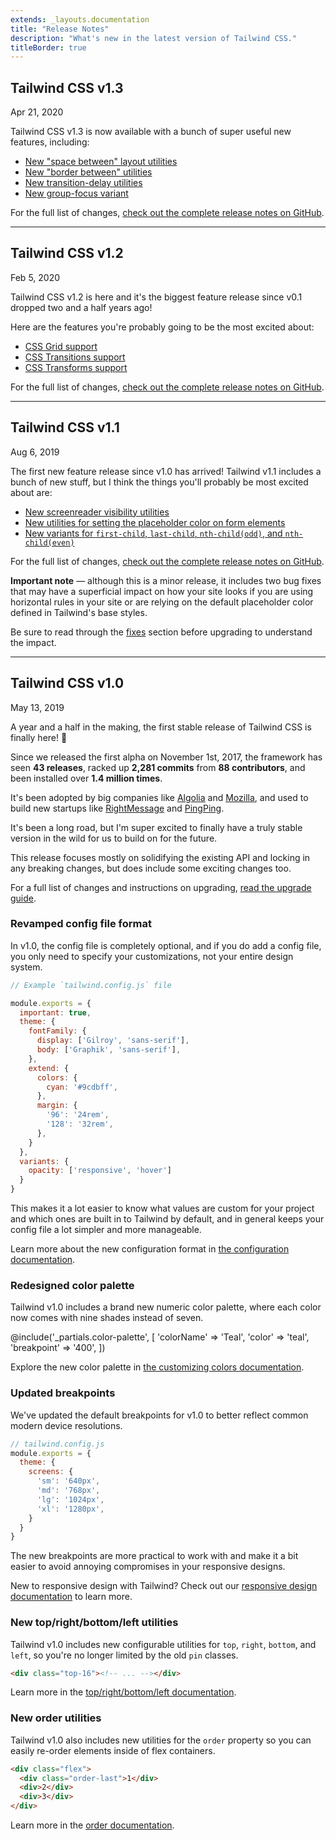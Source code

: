 ```yaml
---
extends: _layouts.documentation
title: "Release Notes"
description: "What's new in the latest version of Tailwind CSS."
titleBorder: true
---
```


<h2 class="mb-0">Tailwind CSS v1.3</h2>
<div class="mt-0 text-gray-600">Apr 21, 2020</div>

Tailwind CSS v1.3 is now available with a bunch of super useful new features, including:

- [New "space between" layout utilities](/docs/space)
- [New "border between" utilities](/docs/divide-width)
- [New transition-delay utilities](/docs/scale)
- [New group-focus variant](/docs/scale)

For the full list of changes, [check out the complete release notes on GitHub](https://github.com/tailwindcss/tailwindcss/releases/tag/v1.3.0).

---

<h2 class="mb-0">Tailwind CSS v1.2</h2>
<div class="mt-0 text-gray-600">Feb 5, 2020</div>

Tailwind CSS v1.2 is here and it's the biggest feature release since v0.1 dropped two and a half years ago!

Here are the features you're probably going to be the most excited about:

- [CSS Grid support](/docs/grid-template-columns)
- [CSS Transitions support](/docs/transition-property)
- [CSS Transforms support](/docs/scale)

For the full list of changes, [check out the complete release notes on GitHub](https://github.com/tailwindcss/tailwindcss/releases/tag/v1.2.0).

---

<h2 class="mb-0">Tailwind CSS v1.1</h2>
<div class="mt-0 text-gray-600">Aug 6, 2019</div>

The first new feature release since v1.0 has arrived! Tailwind v1.1 includes a bunch of new stuff, but I think the things you'll probably be most excited about are:

- [New screenreader visibility utilities](https://github.com/tailwindcss/tailwindcss/releases/tag/v1.1.0#added-utilities-for-screenreader-visibility)
- [New utilities for setting the placeholder color on form elements](https://github.com/tailwindcss/tailwindcss/releases/tag/v1.1.0#added-utilities-for-placeholder-color)
- [New variants for `first-child`, `last-child`, `nth-child(odd)`, and `nth-child(even)`](https://github.com/tailwindcss/tailwindcss/releases/tag/v1.1.0#first-last-even-and-odd-child-variants)

For the full list of changes, [check out the complete release notes on GitHub](https://github.com/tailwindcss/tailwindcss/releases/tag/v1.1.0).

**Important note** — although this is a minor release, it includes two bug fixes that may have a superficial impact on how your site looks if you are using horizontal rules in your site or are relying on the default placeholder color defined in Tailwind's base styles.

Be sure to read through the [fixes](https://github.com/tailwindcss/tailwindcss/releases/tag/v1.1.0#fixes) section before upgrading to understand the impact.

---

<h2 class="mb-0">Tailwind CSS v1.0</h2>
<div class="mt-0 text-gray-600">May 13, 2019</div>

A year and a half in the making, the first stable release of Tailwind CSS is finally here! 🎉

Since we released the first alpha on November 1st, 2017, the framework has seen **43 releases**, racked up **2,281 commits** from **88 contributors**, and been installed over **1.4 million times**.

It's been adopted by big companies like [Algolia](https://www.algolia.com/doc/) and [Mozilla](https://send.firefox.com/), and used to build new startups like [RightMessage](https://rightmessage.com/) and [PingPing](https://pingping.io/).

It's been a long road, but I'm super excited to finally have a truly stable version in the wild for us to build on for the future.

This release focuses mostly on solidifying the existing API and locking in any breaking changes, but does include some exciting changes too.

For a full list of changes and instructions on upgrading, [read the upgrade guide](/docs/upgrading-to-v1).

### Revamped config file format

In v1.0, the config file is completely optional, and if you do add a config file, you only need to specify your customizations, not your entire design system.

```js
// Example `tailwind.config.js` file

module.exports = {
  important: true,
  theme: {
    fontFamily: {
      display: ['Gilroy', 'sans-serif'],
      body: ['Graphik', 'sans-serif'],
    },
    extend: {
      colors: {
        cyan: '#9cdbff',
      },
      margin: {
        '96': '24rem',
        '128': '32rem',
      },
    }
  },
  variants: {
    opacity: ['responsive', 'hover']
  }
}
```

This makes it a lot easier to know what values are custom for your project and which ones are built in to Tailwind by default, and in general keeps your config file a lot simpler and more manageable.

Learn more about the new configuration format in [the configuration documentation](/docs/configuration).

### Redesigned color palette

Tailwind v1.0 includes a brand new numeric color palette, where each color now comes with nine shades instead of seven.

@include('_partials.color-palette', [
  'colorName' => 'Teal',
  'color' => 'teal',
  'breakpoint' => '400',
])

Explore the new color palette in [the customizing colors documentation](/docs/customizing-colors#default-color-palette).

### Updated breakpoints

We've updated the default breakpoints for v1.0 to better reflect common modern device resolutions.

```js
// tailwind.config.js
module.exports = {
  theme: {
    screens: {
      'sm': '640px',
      'md': '768px',
      'lg': '1024px',
      'xl': '1280px',
    }
  }
}
```

The new breakpoints are more practical to work with and make it a bit easier to avoid annoying compromises in your responsive designs.

New to responsive design with Tailwind? Check out our [responsive design documentation](/docs/responsive-design) to learn more.

### New top/right/bottom/left utilities

Tailwind v1.0 includes new configurable utilities for `top`, `right`, `bottom`, and `left`, so you're no longer limited by the old `pin` classes.

```html
<div class="top-16"><!-- ... --></div>
```

Learn more in the [top/right/bottom/left documentation](/docs/top-right-bottom-left).

### New order utilities

Tailwind v1.0 also includes new utilities for the `order` property so you can easily re-order elements inside of flex containers.

```html
<div class="flex">
  <div class="order-last">1</div>
  <div>2</div>
  <div>3</div>
</div>
```

Learn more in the [order documentation](/docs/order).

